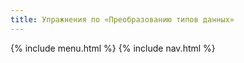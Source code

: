 ```yaml
---
title: Упражнения по «Преобразованию типов данных»
---
```


{% include menu.html %}
{% include nav.html %}